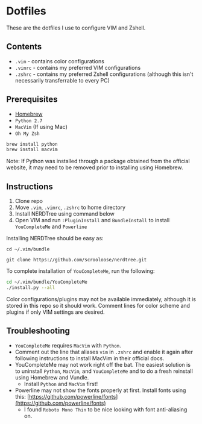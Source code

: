 # Dotfiles

These are the dotfiles I use to configure VIM and Zshell.

## Contents
* `.vim` - contains color configurations
* `.vimrc` - contains my preferred VIM configurations
* `.zshrc` - contains my preferred Zshell configurations (although this isn't necessarily transferrable to every PC)

## Prerequisites

* [Homebrew](http://brew.sh/)
* `Python 2.7`
* `MacVim` (If using Mac)
* `Oh My Zsh`

```bash
brew install python
brew install macvim
```

Note: If Python was installed through a package obtained from the official website, it may need to be removed prior to installing using Homebrew.

## Instructions

1. Clone repo
2. Move `.vim`, `.vimrc`, `.zshrc` to home directory
3. Install NERDTree using command below
4. Open VIM and run `:PluginInstall` and `BundleInstall` to install `YouCompleteMe` and `Powerline`

Installing NERDTree should be easy as:

`cd ~/.vim/bundle`

`git clone https://github.com/scrooloose/nerdtree.git`

To complete installation of `YouCompleteMe`, run the following:

```bash
cd ~/.vim/bundle/YouCompleteMe
./install.py --all
``` 

Color configurations/plugins may not be available immediately, although it is stored in this repo so it should work.
Comment lines for color scheme and plugins if only VIM settings are desired.

## Troubleshooting

* `YouCompleteMe` requires `MacVim` with `Python`.
* Comment out the line that aliases `vim` in `.zshrc` and enable it again after following instructions to install MacVim in their official docs. 
* YouCompleteMe may not work right off the bat. The easiest solution is to uninstall `Python`, `MacVim`, and `YouCompleteMe` and to do a fresh reinstall using Homebrew and Vundle. 
  * Install `Python` and `MacVim` first!
* Powerline may not show the fonts properly at first. Install fonts using this: [https://github.com/powerline/fonts](https://github.com/powerline/fonts)
  * I found `Roboto Mono Thin` to be nice looking with font anti-aliasing on.


